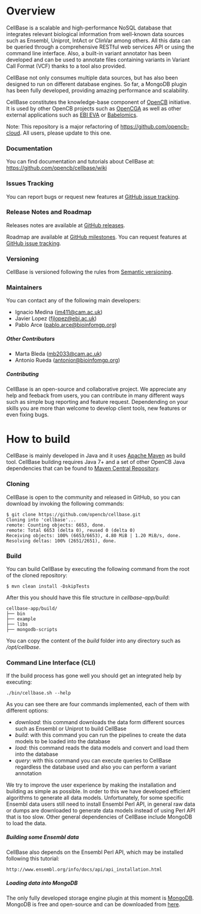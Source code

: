 # Overview
CellBase is a scalable and high-performance NoSQL database that integrates relevant biological information from well-known data sources such as Ensembl, Uniprot, IntAct or ClinVar among others. All this data can be queried through a comprehensive RESTful web services API or using the command line interface. Also, a built-in variant annotator has been developed and can be used to annotate files containing variants in Variant Call Format (VCF) thanks to a tool also provided.

CellBase not only consumes multiple data sources, but has also been designed to run on different database engines. So far, a MongoDB plugin has been fully developed, providing amazing performance and scalability.

CellBase constitutes the knowledge-base component of [OpenCB](http://www.opencb.org/) initiative. It is used by other OpenCB projects such as [OpenCGA](https://github.com/opencb/opencga) as well as other external applications such as [EBI EVA](www.ebi.ac.uk/eva/) or [Babelomics](http://www.babelomics.org/).

Note: This repository is a major refactoring of https://github.com/opencb-cloud. All users, please update to this one.

### Documentation
You can find documentation and tutorials about CellBase at: https://github.com/opencb/cellbase/wiki

### Issues Tracking
You can report bugs or request new features at [GitHub issue tracking](https://github.com/opencb/cellbase/issues).

### Release Notes and Roadmap
Releases notes are available at [GitHub releases](https://github.com/opencb/cellbase/releases).

Roadmap are available at [GitHub milestones](https://github.com/opencb/cellbase/milestones). You can request features at [GitHub issue tracking](https://github.com/opencb/cellbase/issues).

### Versioning
CellBase is versioned following the rules from [Semantic versioning](http://semver.org/).

### Maintainers
 You can contact any of the following main developers:
  * Ignacio Medina (im411@cam.ac.uk)
  * Javier Lopez (fjlopez@ebi.ac.uk)
  * Pablo Arce (pablo.arce@bioinfomgp.org)

##### Other Contributors
  * Marta Bleda (mb2033@cam.ac.uk)
  * Antonio Rueda (antonior@bioinfomgp.org)

##### Contributing
CellBase is an open-source and collaborative project. We appreciate any help and feeback from users, you can contribute in many different ways such as simple bug reporting and feature request. Dependending on your skills you are more than welcome to develop client tools, new features or even fixing bugs.


# How to build 
CellBase is mainly developed in Java and it uses [Apache Maven](http://maven.apache.org/) as build tool. CellBase building requires Java 7+ and a set of other OpenCB Java dependencies that can be found to [Maven Central Repository](http://search.maven.org/).

### Cloning
CellBase is open to the community and released in GitHub, so you can download by invoking the following commands:

    $ git clone https://github.com/opencb/cellbase.git
    Cloning into 'cellbase'...
    remote: Counting objects: 6653, done.
    remote: Total 6653 (delta 0), reused 0 (delta 0)
    Receiving objects: 100% (6653/6653), 4.80 MiB | 1.20 MiB/s, done.
    Resolving deltas: 100% (2651/2651), done.

### Build
You can build CellBase by executing the following command from the root of the cloned repository:
  
    $ mvn clean install -DskipTests

After this you should have this file structure in _cellbase-app/build_:

    cellbase-app/build/
    ├── bin
    ├── example
    ├── libs
    ├── mongodb-scripts

You can copy the content of the _build_ folder into any directory such as _/opt/cellbase_.

### Command Line Interface (CLI)
If the build process has gone well you should get an integrated help by executing:

    ./bin/cellbase.sh --help

As you can see there are four commands implemented, each of them with different options:
 * _download_: this command downloads the data form different sources such as Ensembl or Uniprot to build CellBase
 * _build_: with this command you can run the pipelines to create the data models to be loaded into the database
 * _load_: this command reads the data models and convert and load them into the database
 * _query_: with this command you can execute queries to CellBase regardless the database used and also you can perform a variant annotation

We try to improve the user experience by making the installation and building as simple as possible. In order to this we have developed efficient algorithms to generate all data models. Unfortunately, for some specific Ensembl data users still need to install Ensembl Perl API, in general raw data or dumps are downloaded to generate data models instead of using Perl API that is too slow. Other general dependencies of CellBase include MongoDB to load the data.

##### Building some Ensembl data
CellBase also depends on the Ensembl Perl API, which may be installed following this tutorial:

    http://www.ensembl.org/info/docs/api/api_installation.html

##### Loading data into MongoDB
The only fully developed storage engine plugin at this moment is [MongoDB](https://www.mongodb.org/). MongoDB is free and open-source and can be downloaded from [here](https://www.mongodb.org/downloads).
